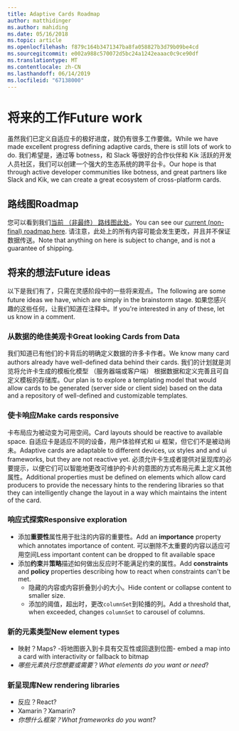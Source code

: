 ```yaml
---
title: Adaptive Cards Roadmap
author: matthidinger
ms.author: mahiding
ms.date: 05/16/2018
ms.topic: article
ms.openlocfilehash: f879c164b3471347ba8fa058827b3d79b09be4cd
ms.sourcegitcommit: e002a988c570072d5bc24a1242eaaac0c9ce90df
ms.translationtype: MT
ms.contentlocale: zh-CN
ms.lasthandoff: 06/14/2019
ms.locfileid: "67138000"
---
```

# <a name="future-work"></a><span data-ttu-id="81e71-102">将来的工作</span><span class="sxs-lookup"><span data-stu-id="81e71-102">Future work</span></span>

<span data-ttu-id="81e71-103">虽然我们已定义自适应卡的极好进度，就仍有很多工作要做。</span><span class="sxs-lookup"><span data-stu-id="81e71-103">While we have made excellent progress defining adaptive cards, there is still lots of work to do.</span></span> <span data-ttu-id="81e71-104">我们希望是，通过等 botness，和 Slack 等很好的合作伙伴和 Kik 活跃的开发人员社区，我们可以创建一个强大的生态系统的跨平台卡。</span><span class="sxs-lookup"><span data-stu-id="81e71-104">Our hope is that through active developer communities like botness, and great partners like Slack and Kik, we can create a great ecosystem of cross-platform cards.</span></span>

## <a name="roadmap"></a><span data-ttu-id="81e71-105">路线图</span><span class="sxs-lookup"><span data-stu-id="81e71-105">Roadmap</span></span>

<span data-ttu-id="81e71-106">您可以看到我们[当前 （非最终） 路线图此处](https://portal.productboard.com/adaptivecards/1-adaptive-cards-portal/tabs/1-backlog)。</span><span class="sxs-lookup"><span data-stu-id="81e71-106">You can see our [current (non-final) roadmap here](https://portal.productboard.com/adaptivecards/1-adaptive-cards-portal/tabs/1-backlog).</span></span> <span data-ttu-id="81e71-107">请注意，此处上的所有内容可能会发生更改，并且并不保证数据传送。</span><span class="sxs-lookup"><span data-stu-id="81e71-107">Note that anything on here is subject to change, and is not a guarantee of shipping.</span></span>

## <a name="future-ideas"></a><span data-ttu-id="81e71-108">将来的想法</span><span class="sxs-lookup"><span data-stu-id="81e71-108">Future ideas</span></span>

<span data-ttu-id="81e71-109">以下是我们有了，只需在灵感阶段中的一些将来观点。</span><span class="sxs-lookup"><span data-stu-id="81e71-109">The following are some future ideas we have, which are simply in the brainstorm stage.</span></span> <span data-ttu-id="81e71-110">如果您感兴趣的这些任何，让我们知道在注释中。</span><span class="sxs-lookup"><span data-stu-id="81e71-110">If you're interested in any of these, let us know in a comment.</span></span>

### <a name="great-looking-cards-from-data"></a><span data-ttu-id="81e71-111">从数据的绝佳美观卡</span><span class="sxs-lookup"><span data-stu-id="81e71-111">Great looking Cards from Data</span></span>

<span data-ttu-id="81e71-112">我们知道已有他们的卡背后的明确定义数据的许多卡作者。</span><span class="sxs-lookup"><span data-stu-id="81e71-112">We know many card authors already have well-defined data behind their cards.</span></span> <span data-ttu-id="81e71-113">我们的计划就是浏览将允许卡生成的模板化模型 （服务器端或客户端） 根据数据和定义完善且可自定义模板的存储库。</span><span class="sxs-lookup"><span data-stu-id="81e71-113">Our plan is to explore a templating model that would allow cards to be generated (server side or client side) based on the data and a repository of well-defined and customizable templates.</span></span>

### <a name="make-cards-responsive"></a><span data-ttu-id="81e71-114">使卡响应</span><span class="sxs-lookup"><span data-stu-id="81e71-114">Make cards responsive</span></span>

<span data-ttu-id="81e71-115">卡布局应为被动变为可用空间。</span><span class="sxs-lookup"><span data-stu-id="81e71-115">Card layouts should be reactive to available space.</span></span> <span data-ttu-id="81e71-116">自适应卡是适应不同的设备，用户体验样式和 ui 框架，但它们不是被动尚未。</span><span class="sxs-lookup"><span data-stu-id="81e71-116">Adaptive cards are adaptable to different devices, ux styles and and ui frameworks, but they are not reactive yet.</span></span> <span data-ttu-id="81e71-117">必须允许卡生成者提供对呈现库的必要提示，以便它们可以智能地更改可维护的卡片的意图的方式布局元素上定义其他属性。</span><span class="sxs-lookup"><span data-stu-id="81e71-117">Additional properties must be defined on elements which allow card producers to provide the necessary hints to the rendering libraries so that they can intelligently change the layout in a way which maintains the intent of the card.</span></span>

### <a name="responsive-exploration"></a><span data-ttu-id="81e71-118">响应式探索</span><span class="sxs-lookup"><span data-stu-id="81e71-118">Responsive exploration</span></span>

* <span data-ttu-id="81e71-119">添加**重要性**属性用于批注的内容的重要性。</span><span class="sxs-lookup"><span data-stu-id="81e71-119">Add an **importance** property which annotates importance of content.</span></span> <span data-ttu-id="81e71-120">可以删除不太重要的内容以适应可用空间</span><span class="sxs-lookup"><span data-stu-id="81e71-120">Less important content can be dropped to fit available space</span></span>
* <span data-ttu-id="81e71-121">添加**约束**并**策略**描述如何做出反应时不能满足约束的属性。</span><span class="sxs-lookup"><span data-stu-id="81e71-121">Add **constraints** and **policy** properties describing how to react when constraints can't be met.</span></span> 
  * <span data-ttu-id="81e71-122">隐藏的内容或内容折叠到小的大小。</span><span class="sxs-lookup"><span data-stu-id="81e71-122">Hide content or collapse content to smaller size.</span></span>
  * <span data-ttu-id="81e71-123">添加的阈值，超出时，更改`columnSet`到轮播的列。</span><span class="sxs-lookup"><span data-stu-id="81e71-123">Add a threshold that, when exceeded, changes `columnSet` to carousel of columns.</span></span>

### <a name="new-element-types"></a><span data-ttu-id="81e71-124">新的元素类型</span><span class="sxs-lookup"><span data-stu-id="81e71-124">New element types</span></span>

* <span data-ttu-id="81e71-125">映射？</span><span class="sxs-lookup"><span data-stu-id="81e71-125">Maps?</span></span> <span data-ttu-id="81e71-126">-将地图嵌入到卡具有交互性或回退到位图</span><span class="sxs-lookup"><span data-stu-id="81e71-126">- embed a map into a card with interactivity or fallback to bitmap</span></span>
* <span data-ttu-id="81e71-127">*哪些元素执行您想要或需要*？</span><span class="sxs-lookup"><span data-stu-id="81e71-127">*What elements do you want or need*?</span></span>

### <a name="new-rendering-libraries"></a><span data-ttu-id="81e71-128">新呈现库</span><span class="sxs-lookup"><span data-stu-id="81e71-128">New rendering libraries</span></span>

* <span data-ttu-id="81e71-129">反应？</span><span class="sxs-lookup"><span data-stu-id="81e71-129">React?</span></span>
* <span data-ttu-id="81e71-130">Xamarin？</span><span class="sxs-lookup"><span data-stu-id="81e71-130">Xamarin?</span></span>
* <span data-ttu-id="81e71-131">*你想什么框架？*</span><span class="sxs-lookup"><span data-stu-id="81e71-131">*What frameworks do you want?*</span></span>

